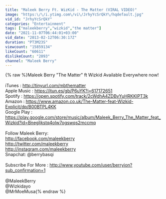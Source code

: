 ```yaml
---
title: "Maleek Berry Ft. WizKid - The Matter (VIRAL VIDEO)"
image: "https:\/\/i.ytimg.com\/vi\/JrhyYcSrQkY\/hqdefault.jpg"
vid_id: "JrhyYcSrQkY"
categories: "Entertainment"
tags: ["maleekberry","wizkid","the matter"]
date: "2021-11-07T06:44:01+03:00"
vid_date: "2013-02-12T06:30:17Z"
duration: "PT3M23S"
viewcount: "15859134"
likeCount: "60611"
dislikeCount: "2093"
channel: "Maleek Berry"
---
```

{% raw %}Maleek Berry &quot;The Matter&quot; ft Wizkid Available Everywhere now!<br /><br />iTunes : <a rel="nofollow" target="blank" href="http://tinyurl.com/mbthematter">http://tinyurl.com/mbthematter</a><br />Apple Music : <a rel="nofollow" target="blank" href="https://itun.es/gb/P6uYK?i=617172651">https://itun.es/gb/P6uYK?i=617172651</a><br />Spotify : <a rel="nofollow" target="blank" href="https://open.spotify.com/track/2cWdhA4ZDBvYuHRKKIPT3k">https://open.spotify.com/track/2cWdhA4ZDBvYuHRKKIPT3k</a><br />Amazon : <a rel="nofollow" target="blank" href="https://www.amazon.co.uk/The-Matter-feat-Wizkid-Explicit/dp/B00BTPL4KK">https://www.amazon.co.uk/The-Matter-feat-Wizkid-Explicit/dp/B00BTPL4KK</a><br />Google Play : <a rel="nofollow" target="blank" href="https://play.google.com/store/music/album/Maleek_Berry_The_Matter_feat_Wizkid?id=Bnegljkstq4olw7ogswqs2mccmq">https://play.google.com/store/music/album/Maleek_Berry_The_Matter_feat_Wizkid?id=Bnegljkstq4olw7ogswqs2mccmq</a><br /><br />Follow Maleek Berry:<br /><a rel="nofollow" target="blank" href="http://facebook.com/maleekberry">http://facebook.com/maleekberry</a><br /><a rel="nofollow" target="blank" href="http://twitter.com/maleekberry">http://twitter.com/maleekberry</a><br /><a rel="nofollow" target="blank" href="http://instagram.com/maleekberry">http://instagram.com/maleekberry</a><br />Snapchat: @berrybasqi<br /><br />Subscribe For More : <a rel="nofollow" target="blank" href="http://www.youtube.com/user/berryion?sub_confirmation=1">http://www.youtube.com/user/berryion?sub_confirmation=1</a><br /><br />@MaleekBerry<br />@Wizkidayo<br />@MrMoeMusa{% endraw %}
